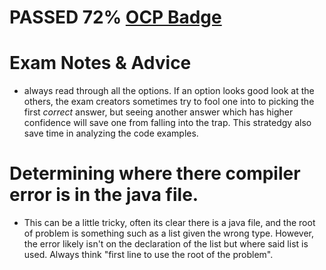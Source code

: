 # PASSED 72% [OCP Badge](../OCPJSE17.jpg)


# Exam Notes & Advice 
- always read through all the options. If an option looks good look at the others, the exam creators sometimes try to fool one into to picking the first _correct_ answer, but seeing another answer which has higher confidence will save one from falling into the trap. This stratedgy also save time in analyzing the code examples.

# Determining where there compiler error is in the java file. 
- This can be a little tricky, often its clear there is a java file, and the root of problem is something such as a list given the wrong type. However, the error likely isn't on the declaration of the list but where said list is used. Always think "first line to use the root of the problem". 
